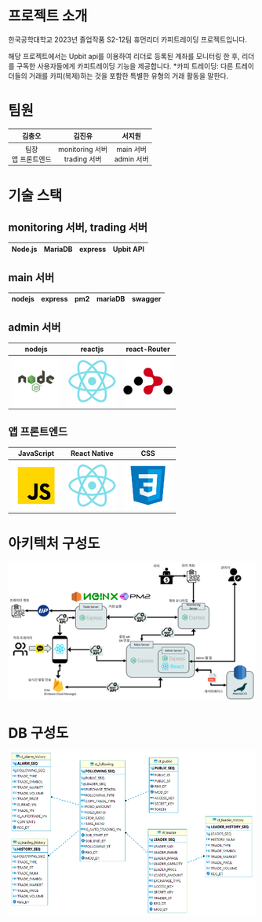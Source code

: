 # 프로젝트 소개
한국공학대학교 2023년 졸업작품 S2-12팀 휴먼리더 카피트레이딩 프로젝트입니다.

해당 프로젝트에서는 Upbit api를 이용하여 리더로 등록된 계좌를 모니터링 한 후, 리더를 구독한 사용자들에게 카피트레이딩 기능을 제공합니다.
*카피 트레이딩: 다른 트레이더들의 거래를 카피(복제)하는 것을 포함한 특별한 유형의 거래 활동을 말한다. 


# 팀원
|김충오|김진유|서지원|
|:---:|:---:|:---:|
|팀장<br>앱 프론트엔드|monitoring 서버<br>trading 서버|main 서버<br>admin 서버|

# 기술 스택
## monitoring 서버, trading 서버
|Node.js|MariaDB|express|Upbit API|
|---|---|---|---|
## main 서버
|nodejs|express|pm2|mariaDB|swagger|
|---|---|---|---|---|
## admin 서버
|nodejs|reactjs|react-Router| 
|---|---|---|
|<img src="./readme_img/node_js.svg" width="100" height="100" />|<img src="./readme_img/react.svg" width="100" height="100" />|<img src="./readme_img/react_router.svg" width="100" height="100" />|
## 앱 프론트엔드
|JavaScript|React Native|CSS|
|---|---|---|
|<img src="./readme_img/javascript.svg" width="100" height="100" />|<img src="./readme_img/react.svg" width="100" height="100" />|<img src="./readme_img/css.svg" width="100" height="100" />|
# 아키텍처 구성도
![poster](./readme_img/sys_arch.jpg)

# DB 구성도
![poster](./readme_img/db.png)



